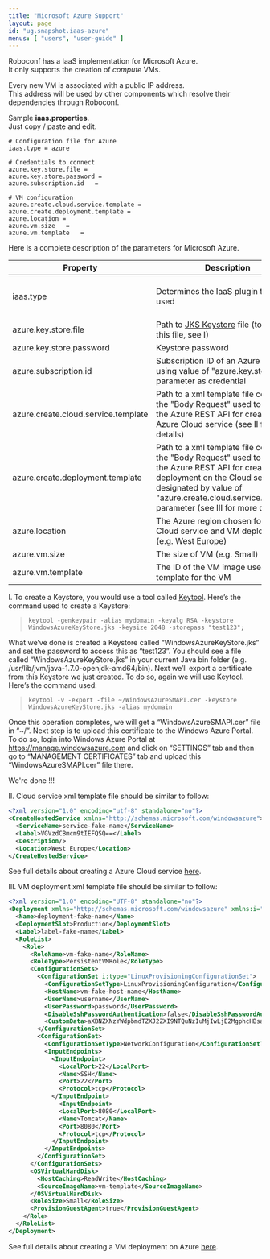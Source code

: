 ```yaml
---
title: "Microsoft Azure Support"
layout: page
id: "ug.snapshot.iaas-azure"
menus: [ "users", "user-guide" ]
---
```


Roboconf has a IaaS implementation for Microsoft Azure.  
It only supports the creation of *compute* VMs.

Every new VM is associated with a public IP address.  
This address will be used by other components which resolve their dependencies through Roboconf.

Sample **iaas.properties**.  
Just copy / paste and edit.

``` properties
# Configuration file for Azure
iaas.type = azure

# Credentials to connect
azure.key.store.file =
azure.key.store.password =
azure.subscription.id	=

# VM configuration
azure.create.cloud.service.template	=
azure.create.deployment.template =
azure.location =
azure.vm.size	=
azure.vm.template	=
```

Here is a complete description of the parameters for Microsoft Azure.

| Property | Description | Default | Mandatory
| --- | --- | --- | --- |
| iaas.type | Determines the IaaS plugin to be used | none, must be "azure" | yes |
| azure.key.store.file | Path to [JKS Keystore][jks] file (to create this file, see I) | none | yes |
| azure.key.store.password | Keystore password | none | yes |
| azure.subscription.id | Subscription ID of an Azure account using value of "azure.key.store.file" parameter as credential | none | yes |
| azure.create.cloud.service.template | Path to a xml template file containing the "Body Request" used to submit to the Azure REST API for creating an Azure Cloud service (see II for more details) | none | yes |
| azure.create.deployment.template | Path to a xml template file containing the "Body Request" used to submit to the Azure REST API for creating a VM deployment on the Cloud service designated by value of "azure.create.cloud.service.template" parameter (see III for more details) | none | yes |
| azure.location | The Azure region chosen for both Cloud service and VM deployment (e.g. West Europe) | none | yes |
| azure.vm.size | The size of VM (e.g. Small) | none | yes |
| azure.vm.template | The ID of the VM image used as a template for the VM | none | yes |


I. To create a Keystore, you would use a tool called [Keytool][keytool]. Here’s the command used to create a Keystore:

> `keytool -genkeypair -alias mydomain -keyalg RSA -keystore WindowsAzureKeyStore.jks -keysize 2048 -storepass "test123";`

What we’ve done is created a Keystore called “WindowsAzureKeyStore.jks” and set the password to access this as “test123”. You should see a file called “WindowsAzureKeyStore.jks” in your current Java bin folder (e.g. /usr/lib/jvm/java-1.7.0-openjdk-amd64/bin). Next we’ll export a certificate from this Keystore we just created. To do so, again we will use Keytool. Here’s the command used:

> `keytool -v -export -file ~/WindowsAzureSMAPI.cer -keystore WindowsAzureKeyStore.jks -alias mydomain`

Once this operation completes, we will get a “WindowsAzureSMAPI.cer” file in “~/”. Next step is to upload this certificate to the Windows Azure Portal. To do so, login into Windows Azure Portal at https://manage.windowsazure.com and click on “SETTINGS” tab and then go to “MANAGEMENT CERTIFICATES” tab and upload this “WindowsAzureSMAPI.cer” file there.

We're done !!!

II. Cloud service xml template file should be similar to follow:
```xml
<?xml version="1.0" encoding="utf-8" standalone="no"?>  
<CreateHostedService xmlns="http://schemas.microsoft.com/windowsazure">  
  <ServiceName>service-fake-name</ServiceName>  
  <Label>VGVzdCBmcm9tIEFQSQ==</Label>  
  <Description/>  
  <Location>West Europe</Location>  
</CreateHostedService>
```
  See full details about creating a Azure Cloud service [here][createcloud].

III. VM deployment xml template file should be similar to follow:
```xml
<?xml version="1.0" encoding="UTF-8" standalone="no"?>
<Deployment xmlns="http://schemas.microsoft.com/windowsazure" xmlns:i="http://www.w3.org/2001/XMLSchema-instance">
  <Name>deployment-fake-name</Name>
  <DeploymentSlot>Production</DeploymentSlot>
  <Label>label-fake-name</Label>      
  <RoleList>
    <Role>
      <RoleName>vm-fake-name</RoleName>
      <RoleType>PersistentVMRole</RoleType>      
      <ConfigurationSets>
        <ConfigurationSet i:type="LinuxProvisioningConfigurationSet">
          <ConfigurationSetType>LinuxProvisioningConfiguration</ConfigurationSetType>
          <HostName>vm-fake-host-name</HostName>
          <UserName>username</UserName> 
          <UserPassword>password</UserPassword> 
          <DisableSshPasswordAuthentication>false</DisableSshPasswordAuthentication>           
          <CustomData>aXBNZXNzYWdpbmdTZXJ2ZXI9NTQuNzIuMjIwLjE2MgphcHBsaWNhdGlvbk5hbWU9aW90c3Rvcm0KY2hhbm5lbE5hbWU9dm1henVyZW1vc3F1aXR0bwo=</CustomData>
        </ConfigurationSet>        
        <ConfigurationSet> 
          <ConfigurationSetType>NetworkConfiguration</ConfigurationSetType>
          <InputEndpoints>
            <InputEndpoint>
              <LocalPort>22</LocalPort>
              <Name>SSH</Name>
              <Port>22</Port>
              <Protocol>tcp</Protocol>
            </InputEndpoint>
	          <InputEndpoint>          
              <LocalPort>8080</LocalPort>
              <Name>Tomcat</Name>
              <Port>8080</Port>
              <Protocol>tcp</Protocol>
            </InputEndpoint>
          </InputEndpoints>
        </ConfigurationSet>
      </ConfigurationSets>
      <OSVirtualHardDisk>
        <HostCaching>ReadWrite</HostCaching>    
        <SourceImageName>vm-template</SourceImageName>
      </OSVirtualHardDisk>      
      <RoleSize>Small</RoleSize>
      <ProvisionGuestAgent>true</ProvisionGuestAgent>
    </Role>
  </RoleList>
</Deployment>
```
See full details about creating a VM deployment on Azure [here][vmdeployment].

[jks]: http://en.wikipedia.org/wiki/Keystore
[keytool]: http://docs.oracle.com/javase/6/docs/technotes/tools/solaris/keytool.html
[createcloud]: http://msdn.microsoft.com/library/azure/gg441304.aspx
[vmdeployment]: http://msdn.microsoft.com/en-us/library/azure/jj157194.aspx
